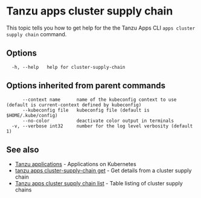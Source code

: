 # Tanzu apps cluster supply chain

This topic tells you how to get help for the the Tanzu Apps CLI `apps cluster supply chain` command.

## <a id="options"></a>Options

```console
  -h, --help   help for cluster-supply-chain
```

## <a id="parent-commands-options"></a> Options inherited from parent commands

```console
      --context name      name of the kubeconfig context to use (default is current-context defined by kubeconfig)
      --kubeconfig file   kubeconfig file (default is $HOME/.kube/config)
      --no-color          deactivate color output in terminals
  -v, --verbose int32     number for the log level verbosity (default 1)
```

## <a id="see-also"></a> See also

- [Tanzu applications](tanzu-apps.md)	- Applications on Kubernetes
- [tanzu apps cluster-supply-chain get](tanzu-apps-cluster-supply-chain-get.md)	 - Get details from a cluster supply chain
- [Tanzu apps cluster supply chain list](tanzu-apps-cluster-supply-chain-list.md)	- Table listing of cluster supply chains
